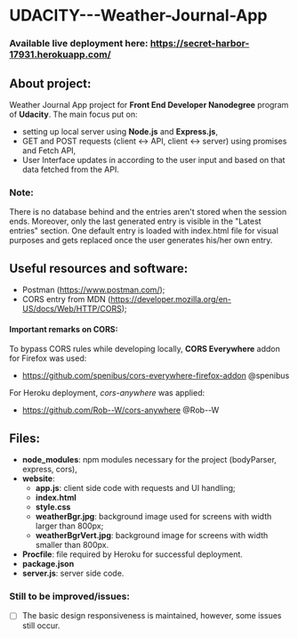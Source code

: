 # UDACITY---Weather-Journal-App
### Available live deployment here: https://secret-harbor-17931.herokuapp.com/
## About project:


Weather Journal App project for **Front End Developer Nanodegree** program of **Udacity**. 
The main focus put on:
* setting up local server using **Node.js** and **Express.js**,
* GET and POST requests (client <-> API, client <-> server) using promises and Fetch API,
* User Interface updates in according to the user input and based on that data fetched from the API.

### Note:
There is no database behind and the entries aren't stored when the session ends. Moreover, only the last
generated entry is visible in the "Latest entries" section. One default entry is loaded with index.html file
for visual purposes and gets replaced once the user generates his/her own entry.

## Useful resources and software:

- Postman (https://www.postman.com/);
- CORS entry from MDN (https://developer.mozilla.org/en-US/docs/Web/HTTP/CORS);


#### Important remarks on CORS:

To bypass CORS rules while developing locally, **CORS Everywhere** addon for Firefox  was used:  
- https://github.com/spenibus/cors-everywhere-firefox-addon @spenibus

For Heroku deployment, *cors-anywhere* was applied:
- https://github.com/Rob--W/cors-anywhere @Rob--W

## Files:

* **node_modules**: npm modules necessary for the project (bodyParser, express, cors),
* **website**: 
  * **app.js**: client side code with requests and UI handling;
  * **index.html**
  * **style.css**
  * **weatherBgr.jpg**: background image used for screens with width larger than 800px;
  * **weatherBgrVert.jpg**: background image for screens with width smaller than 800px.
* **Procfile**: file required by Heroku for successful deployment.
* **package.json**
* **server.js**: server side code.

### Still to be improved/issues: 

- [ ] The basic design responsiveness is maintained, however, some issues still occur.
